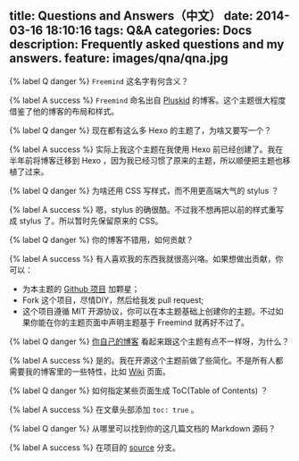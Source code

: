 title: Questions and Answers（中文）
date: 2014-03-16 18:10:16
tags: Q&A
categories: Docs
description: Frequently asked questions and my answers.
feature: images/qna/qna.jpg
---

{% label Q danger %} `Freemind` 这名字有何含义？

{% label A success %} `Freemind` 命名出自 [Pluskid](http://freemind.pluskid.org/) 的博客。这个主题很大程度借鉴了他的博客的布局和样式。

{% label Q danger %} 现在都有这么多 Hexo 的主题了，为啥又要写一个？

{% label A success %} 实际上我这个主题在我使用 Hexo 前已经创建了。我在半年前将博客迁移到 Hexo ，因为我已经习惯了原来的主题，所以顺便把主题也移植了过来。

<!-- more -->

{% label Q danger %} 为啥还用 CSS 写样式，而不用更高端大气的 stylus ？

{% label A success %} 嗯，stylus 的确很酷。不过我不想再把以前的样式重写成 stylus 了。所以暂时先保留原来的 CSS。

{% label Q danger %} 你的博客不错用，如何贡献？

{% label A success %} 有人喜欢我的东西我就很高兴咯。如果想做出贡献，你可以：

* 为本主题的 [Github 项目](https://github.com/wzpan/freemind) 加颗星；
* Fork 这个项目，尽情DIY，然后给我发 pull request;
* 这个项目遵循 MIT 开源协议，你可以在本主题基础上创建你的主题。不过如果你能在你的主题页面中声明主题基于 Freemind 就再好不过了。

{% label Q danger %} [你自己的博客](http://hahack.com) 看起来跟这个主题有点不一样呀，为什么？

{% label A success %} 是的。我在开源这个主题前做了些简化。不是所有人都需要我的博客里的一些特性，比如 [Wiki](http://hahack.com/wiki) 页面。

{% label Q danger %} 如何指定某些页面生成 ToC(Table of Contents) ？

{% label A success %} 在文章头部添加 `toc: true` 。

{% label Q danger %} 从哪里可以找到你的这几篇文档的 Markdown 源码？

{% label A success %} 在项目的 [source](https://github.com/wzpan/freemind/tree/source) 分支。
